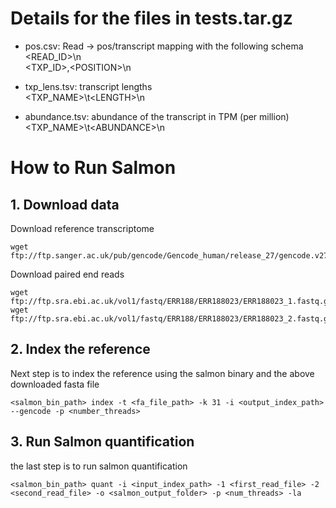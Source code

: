 # Details for the files in tests.tar.gz

* pos.csv: Read -> pos/transcript mapping with the following schema  
<READ_ID>\n  
<TXP_ID>,\<POSITION\>\n  

* txp_lens.tsv: transcript lengths  
<TXP_NAME>\t\<LENGTH\>\n  

* abundance.tsv: abundance of the transcript in TPM (per million)  
<TXP_NAME>\t\<ABUNDANCE\>\n  

# How to Run Salmon

## 1. Download data

Download reference transcriptome
```
wget ftp://ftp.sanger.ac.uk/pub/gencode/Gencode_human/release_27/gencode.v27.transcripts.fa.gz
```

Download paired end reads
```
wget ftp://ftp.sra.ebi.ac.uk/vol1/fastq/ERR188/ERR188023/ERR188023_1.fastq.gz
wget ftp://ftp.sra.ebi.ac.uk/vol1/fastq/ERR188/ERR188023/ERR188023_2.fastq.gz
```

## 2. Index the reference

Next step is to index the reference using the salmon binary and the above downloaded fasta file

```
<salmon_bin_path> index -t <fa_file_path> -k 31 -i <output_index_path> --gencode -p <number_threads>
```

## 3. Run Salmon quantification

the last step is to run salmon quantification 

```
<salmon_bin_path> quant -i <input_index_path> -1 <first_read_file> -2 <second_read_file> -o <salmon_output_folder> -p <num_threads> -la
```
